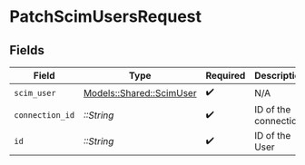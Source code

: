 # PatchScimUsersRequest


## Fields

| Field                                                       | Type                                                        | Required                                                    | Description                                                 |
| ----------------------------------------------------------- | ----------------------------------------------------------- | ----------------------------------------------------------- | ----------------------------------------------------------- |
| `scim_user`                                                 | [Models::Shared::ScimUser](../../models/shared/scimuser.md) | :heavy_check_mark:                                          | N/A                                                         |
| `connection_id`                                             | *::String*                                                  | :heavy_check_mark:                                          | ID of the connection                                        |
| `id`                                                        | *::String*                                                  | :heavy_check_mark:                                          | ID of the User                                              |